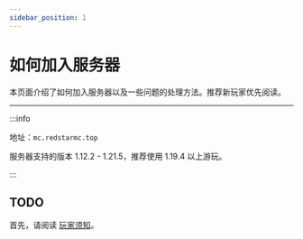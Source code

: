 ```yaml
---
sidebar_position: 1
---
```


# 如何加入服务器

本页面介绍了如何加入服务器以及一些问题的处理方法。推荐新玩家优先阅读。

***

:::info

地址：`mc.redstarmc.top`

服务器支持的版本 1.12.2 - 1.21.5，推荐使用 1.19.4 以上游玩。

:::

## TODO

首先，请阅读 [玩家须知](../规则/player-notice.md)。